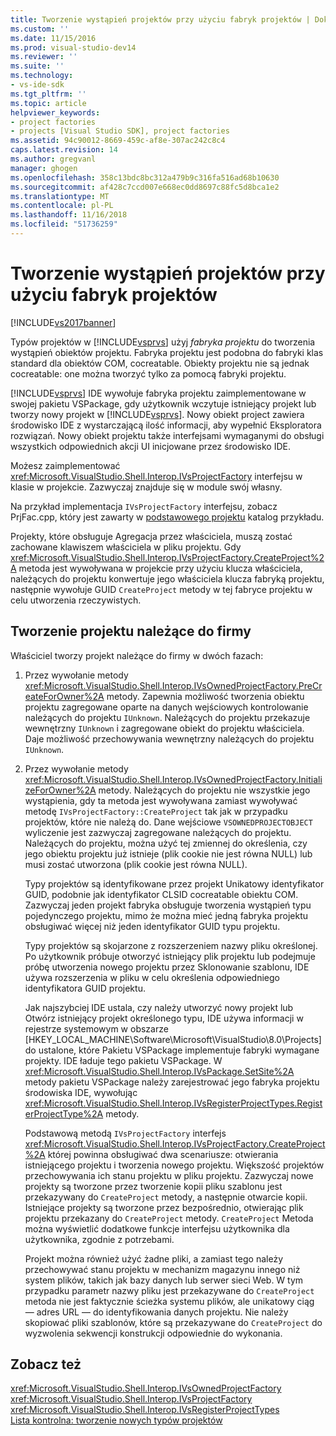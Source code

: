 ```yaml
---
title: Tworzenie wystąpień projektów przy użyciu fabryk projektów | Dokumentacja firmy Microsoft
ms.custom: ''
ms.date: 11/15/2016
ms.prod: visual-studio-dev14
ms.reviewer: ''
ms.suite: ''
ms.technology:
- vs-ide-sdk
ms.tgt_pltfrm: ''
ms.topic: article
helpviewer_keywords:
- project factories
- projects [Visual Studio SDK], project factories
ms.assetid: 94c90012-8669-459c-af8e-307ac242c8c4
caps.latest.revision: 14
ms.author: gregvanl
manager: ghogen
ms.openlocfilehash: 358c13bdc8bc312a479b9c316fa516ad68b10630
ms.sourcegitcommit: af428c7ccd007e668ec0dd8697c88fc5d8bca1e2
ms.translationtype: MT
ms.contentlocale: pl-PL
ms.lasthandoff: 11/16/2018
ms.locfileid: "51736259"
---
```

# <a name="creating-project-instances-by-using-project-factories"></a>Tworzenie wystąpień projektów przy użyciu fabryk projektów
[!INCLUDE[vs2017banner](../../includes/vs2017banner.md)]

Typów projektów w [!INCLUDE[vsprvs](../../includes/vsprvs-md.md)] użyj *fabryka projektu* do tworzenia wystąpień obiektów projektu. Fabryka projektu jest podobna do fabryki klas standard dla obiektów COM, cocreatable. Obiekty projektu nie są jednak cocreatable: one można tworzyć tylko za pomocą fabryki projektu.  
  
 [!INCLUDE[vsprvs](../../includes/vsprvs-md.md)] IDE wywołuje fabryka projektu zaimplementowane w swojej pakietu VSPackage, gdy użytkownik wczytuje istniejący projekt lub tworzy nowy projekt w [!INCLUDE[vsprvs](../../includes/vsprvs-md.md)]. Nowy obiekt project zawiera środowisko IDE z wystarczającą ilość informacji, aby wypełnić Eksploratora rozwiązań. Nowy obiekt projektu także interfejsami wymaganymi do obsługi wszystkich odpowiednich akcji UI inicjowane przez środowisko IDE.  
  
 Możesz zaimplementować <xref:Microsoft.VisualStudio.Shell.Interop.IVsProjectFactory> interfejsu w klasie w projekcie. Zazwyczaj znajduje się w module swój własny.  
  
 Na przykład implementacja `IVsProjectFactory` interfejsu, zobacz PrjFac.cpp, który jest zawarty w [podstawowego projektu](http://msdn.microsoft.com/en-us/385fd2a3-d9f1-4808-87c2-a3f05a91fc36) katalog przykładu.  
  
 Projekty, które obsługuje Agregacja przez właściciela, muszą zostać zachowane klawiszem właściciela w pliku projektu. Gdy <xref:Microsoft.VisualStudio.Shell.Interop.IVsProjectFactory.CreateProject%2A> metoda jest wywoływana w projekcie przy użyciu klucza właściciela, należących do projektu konwertuje jego właściciela klucza fabryką projektu, następnie wywołuje GUID `CreateProject` metody w tej fabryce projektu w celu utworzenia rzeczywistych.  
  
## <a name="creating-an-owned-project"></a>Tworzenie projektu należące do firmy  
 Właściciel tworzy projekt należące do firmy w dwóch fazach:  
  
1. Przez wywołanie metody <xref:Microsoft.VisualStudio.Shell.Interop.IVsOwnedProjectFactory.PreCreateForOwner%2A> metody. Zapewnia możliwość tworzenia obiektu projektu zagregowane oparte na danych wejściowych kontrolowanie należących do projektu `IUnknown`. Należących do projektu przekazuje wewnętrzny `IUnknown` i zagregowane obiekt do projektu właściciela. Daje możliwość przechowywania wewnętrzny należących do projektu `IUnknown`.  
  
2. Przez wywołanie metody <xref:Microsoft.VisualStudio.Shell.Interop.IVsOwnedProjectFactory.InitializeForOwner%2A> metody. Należących do projektu nie wszystkie jego wystąpienia, gdy ta metoda jest wywoływana zamiast wywoływać metodę `IVsProjectFactory::CreateProject` tak jak w przypadku projektów, które nie należą do. Dane wejściowe `VSOWNEDPROJECTOBJECT` wyliczenie jest zazwyczaj zagregowane należących do projektu. Należących do projektu, można użyć tej zmiennej do określenia, czy jego obiektu projektu już istnieje (plik cookie nie jest równa NULL) lub musi zostać utworzona (plik cookie jest równa NULL).  
  
   Typy projektów są identyfikowane przez projekt Unikatowy identyfikator GUID, podobnie jak identyfikator CLSID cocreatable obiektu COM. Zazwyczaj jeden projekt fabryka obsługuje tworzenia wystąpień typu pojedynczego projektu, mimo że można mieć jedną fabryka projektu obsługiwać więcej niż jeden identyfikator GUID typu projektu.  
  
   Typy projektów są skojarzone z rozszerzeniem nazwy pliku określonej. Po użytkownik próbuje otworzyć istniejący plik projektu lub podejmuje próbę utworzenia nowego projektu przez Sklonowanie szablonu, IDE używa rozszerzenia w pliku w celu określenia odpowiedniego identyfikatora GUID projektu.  
  
   Jak najszybciej IDE ustala, czy należy utworzyć nowy projekt lub Otwórz istniejący projekt określonego typu, IDE używa informacji w rejestrze systemowym w obszarze [HKEY_LOCAL_MACHINE\Software\Microsoft\VisualStudio\8.0\Projects] do ustalone, które Pakietu VSPackage implementuje fabryki wymagane projekty. IDE ładuje tego pakietu VSPackage. W <xref:Microsoft.VisualStudio.Shell.Interop.IVsPackage.SetSite%2A> metody pakietu VSPackage należy zarejestrować jego fabryka projektu środowiska IDE, wywołując <xref:Microsoft.VisualStudio.Shell.Interop.IVsRegisterProjectTypes.RegisterProjectType%2A> metody.  
  
   Podstawową metodą `IVsProjectFactory` interfejs <xref:Microsoft.VisualStudio.Shell.Interop.IVsProjectFactory.CreateProject%2A> której powinna obsługiwać dwa scenariusze: otwierania istniejącego projektu i tworzenia nowego projektu. Większość projektów przechowywania ich stanu projektu w pliku projektu. Zazwyczaj nowe projekty są tworzone przez tworzenie kopii pliku szablonu jest przekazywany do `CreateProject` metody, a następnie otwarcie kopii. Istniejące projekty są tworzone przez bezpośrednio, otwierając plik projektu przekazany do `CreateProject` metody. `CreateProject` Metoda można wyświetlić dodatkowe funkcje interfejsu użytkownika dla użytkownika, zgodnie z potrzebami.  
  
   Projekt można również użyć żadne pliki, a zamiast tego należy przechowywać stanu projektu w mechanizm magazynu innego niż system plików, takich jak bazy danych lub serwer sieci Web. W tym przypadku parametr nazwy pliku jest przekazywane do `CreateProject` metoda nie jest faktycznie ścieżka systemu plików, ale unikatowy ciąg — adres URL — do identyfikowania danych projektu. Nie należy skopiować pliki szablonów, które są przekazywane do `CreateProject` do wyzwolenia sekwencji konstrukcji odpowiednie do wykonania.  
  
## <a name="see-also"></a>Zobacz też  
 <xref:Microsoft.VisualStudio.Shell.Interop.IVsOwnedProjectFactory>   
 <xref:Microsoft.VisualStudio.Shell.Interop.IVsProjectFactory>   
 <xref:Microsoft.VisualStudio.Shell.Interop.IVsRegisterProjectTypes>   
 [Lista kontrolna: tworzenie nowych typów projektów](../../extensibility/internals/checklist-creating-new-project-types.md)

